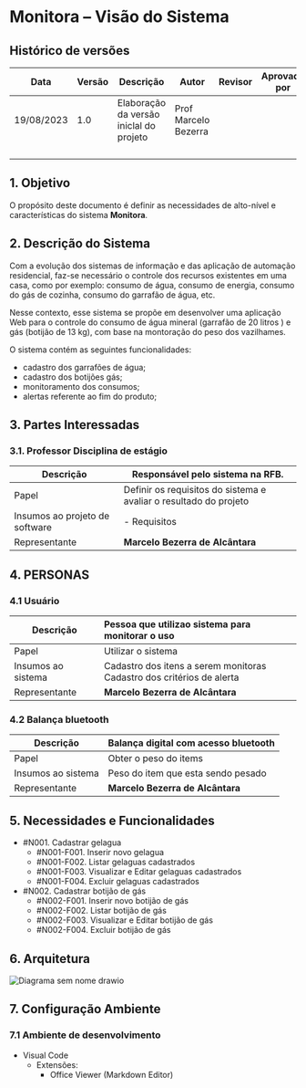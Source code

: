 # Monitora – Visão do Sistema

## Histórico de versões

| **Data** | **Versão** | **Descrição**                      | **Autor**      | **Revisor** | **Aprovado por** |
| -------------- | ----------------- | ------------------------------------------ | -------------------- | ----------------- | ---------------------- |
| 19/08/2023     | 1.0               | Elaboração da versão iniclal do projeto | Prof Marcelo Bezerra |                   |                        |
|                |                   |                                            |                      |                   |                        |
|                |                   |                                            |                      |                   |                        |
|                |                   |                                            |                      |                   |                        |
|                |                   |                                            |                      |                   |                        |

## **1. Objetivo**

O propósito deste documento é definir as necessidades de alto-nível e características do sistema **Monitora**.

## **2. Descrição do Sistema**

Com a evolução dos sistemas de informação e das aplicação de automação residencial, faz-se necessário o controle dos recursos existentes em uma casa, como por exemplo: consumo de água, consumo de energia, consumo do gás de cozinha, consumo do garrafão de água, etc.

Nesse contexto, esse sistema se propõe em desenvolver uma aplicação Web para o controle do consumo de água mineral (garrafão de 20 litros ) e gás (botijão de 13 kg), com base na montoração do peso dos vazilhames.

O sistema contém as seguintes funcionalidades:

- cadastro dos garrafões de água;
- cadastro dos botijões gás;
- monitoramento dos consumos;
- alertas referente ao fim do produto;

## **3. Partes Interessadas**

### **3.1. Professor Disciplina de estágio**

| **Descrição**          | **Responsável pelo sistema na RFB.**                       |
| ------------------------------ | ----------------------------------------------------------------- |
| Papel                          | Definir os requisitos do sistema e avaliar o resultado do projeto |
| Insumos ao projeto de software | - Requisitos                                                      |
| Representante                  | **Marcelo Bezerra de Alcântara**                           |

## **4. PERSONAS**

### 4.1 Usuário

| **Descrição** | Pessoa que utilizao sistema para monitorar o uso                            |
| --------------------- | :-------------------------------------------------------------------------- |
| Papel                 | Utilizar o sistema                                                          |
| Insumos ao sistema    | Cadastro dos itens a serem monitoras<br />Cadastro dos critérios de alerta |
| Representante         | **Marcelo Bezerra de Alcântara**                                     |

### 4.2 Balança bluetooth

| **Descrição** | Balança digital com acesso bluetooth  |
| --------------------- | :-------------------------------------- |
| Papel                 | Obter o peso do items                   |
| Insumos ao sistema    | Peso do item que esta sendo pesado      |
| Representante         | **Marcelo Bezerra de Alcântara** |

## **5. Necessidades e Funcionalidades**

* #N001. Cadastrar gelagua
  * #N001-F001. Inserir novo gelagua
  * #N001-F002. Listar gelaguas cadastrados
  * #N001-F003. Visualizar e Editar gelaguas cadastrados
  * #N001-F004. Excluir gelaguas cadastrados
* #N002. Cadastrar botijão de gás
  * #N002-F001. Inserir novo botijão de gás
  * #N002-F002. Listar botijão de gás
  * #N002-F003. Visualizar e Editar botijão de gás
  * #N002-F004. Excluir botijão de gás

## **6. Arquitetura**

![Diagrama sem nome drawio](https://github.com/mbacefor/monitora/assets/18383116/c48e6d50-602d-4dae-bde0-369c3d4f37c4)

## 7. Configuração Ambiente

### 7.1 Ambiente de desenvolvimento

* Visual Code
  * Extensões:
    * Office Viewer (Markdown Editor)
